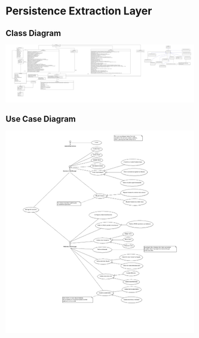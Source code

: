 # Persistence Extraction Layer

## Class Diagram

![alt text](../PersistenceExtractionLayer/ClassDiagram.png "Figure ClassDiagram.png" )


## Use Case Diagram

![alt text](../PersistenceExtractionLayer/UseCaseDiagram.png "Figure UseCaseDiagram.png" )
